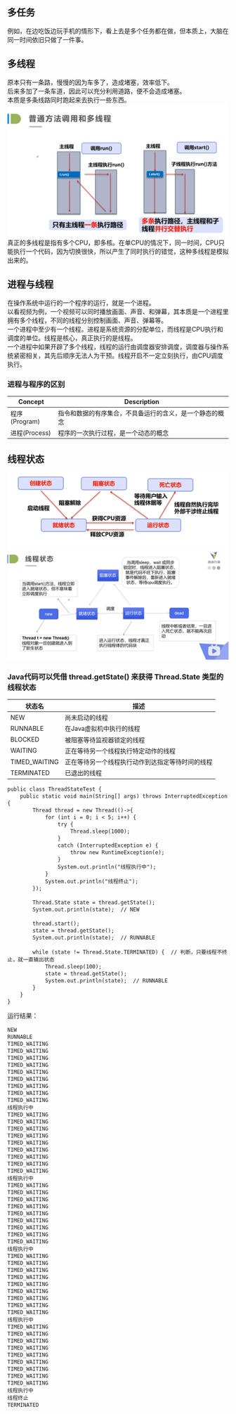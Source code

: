 ## 多任务
例如，在边吃饭边玩手机的情形下，看上去是多个任务都在做，但本质上，大脑在同一时间依旧只做了一件事。

## 多线程
原本只有一条路，慢慢的因为车多了，造成堵塞，效率低下。  
后来多加了一条车道，因此可以充分利用道路，便不会造成堵塞。  
本质是多条线路同时跑起来去执行一些东西。
![普通方法调用和多线程](https://github.com/ZhengyuanHan/CS/blob/main/img/%E6%99%AE%E9%80%9A%E6%96%B9%E6%B3%95%E8%B0%83%E7%94%A8%E5%92%8C%E5%A4%9A%E7%BA%BF%E7%A8%8B.png)
真正的多线程是指有多个CPU，即多核。在单CPU的情况下，同一时间，CPU只能执行一个代码，因为切换很快，所以产生了同时执行的错觉，这种多线程是模拟出来的。

## 进程与线程
在操作系统中运行的一个程序的运行，就是一个进程。  
以看视频为例，一个视频可以同时播放画面、声音、和弹幕，其本质是一个进程里拥有多个线程，不同的线程分别控制画面、声音、弹幕等。  
一个进程中至少有一个线程。进程是系统资源的分配单位，而线程是CPU执行和调度的单位。线程是核心，真正执行的是线程。  
一个进程中如果开辟了多个线程，线程的运行由调度器安排调度，调度器与操作系统紧密相关，其先后顺序无法人为干预。线程开启不一定立刻执行，由CPU调度执行。
### 进程与程序的区别
| Concept | Description |
| --- | --- |
| 程序(Program) | 指令和数据的有序集合，不具备运行的含义，是一个静态的概念 |
| 进程(Process) | 程序的一次执行过程，是一个动态的概念 |  

## 线程状态
![线程状态](https://github.com/ZhengyuanHan/CS/blob/main/img/%E7%BA%BF%E7%A8%8B%E7%8A%B6%E6%80%81.png)
![详细线程状态](https://github.com/ZhengyuanHan/CS/blob/main/img/%E8%AF%A6%E7%BB%86%E7%BA%BF%E7%A8%8B%E7%8A%B6%E6%80%81.png)
### Java代码可以凭借 thread.getState() 来获得 Thread.State 类型的线程状态
| 状态名 | 描述 |
| --- | --- |
| NEW | 尚未启动的线程 |
| RUNNABLE | 在Java虚拟机中执行的线程 |  
| BLOCKED | 被阻塞等待监视器锁定的线程 | 
| WAITING | 正在等待另一个线程执行特定动作的线程 | 
| TIMED_WAITING | 正在等待另一个线程执行动作到达指定等待时间的线程 | 
| TERMINATED | 已退出的线程 | 
```
public class ThreadStateTest {
    public static void main(String[] args) throws InterruptedException {
        Thread thread = new Thread(()->{
            for (int i = 0; i < 5; i++) {
                try {
                    Thread.sleep(1000);
                }
                catch (InterruptedException e) {
                    throw new RuntimeException(e);
                }
                System.out.println("线程执行中");
            }
            System.out.println("线程终止");
        });

        Thread.State state = thread.getState();
        System.out.println(state);  // NEW

        thread.start();
        state = thread.getState();
        System.out.println(state);  // RUNNABLE

        while (state != Thread.State.TERMINATED) {  // 判断，只要线程不终止，就一直输出状态
            Thread.sleep(100);
            state = thread.getState();
            System.out.println(state);  // RUNNABLE
        }
    }
}
```
运行结果：
```
NEW
RUNNABLE
TIMED_WAITING
TIMED_WAITING
TIMED_WAITING
TIMED_WAITING
TIMED_WAITING
TIMED_WAITING
TIMED_WAITING
TIMED_WAITING
TIMED_WAITING
线程执行中
TIMED_WAITING
TIMED_WAITING
TIMED_WAITING
TIMED_WAITING
TIMED_WAITING
TIMED_WAITING
TIMED_WAITING
TIMED_WAITING
TIMED_WAITING
线程执行中
TIMED_WAITING
TIMED_WAITING
TIMED_WAITING
TIMED_WAITING
TIMED_WAITING
TIMED_WAITING
TIMED_WAITING
TIMED_WAITING
TIMED_WAITING
线程执行中
TIMED_WAITING
TIMED_WAITING
TIMED_WAITING
TIMED_WAITING
TIMED_WAITING
TIMED_WAITING
TIMED_WAITING
TIMED_WAITING
TIMED_WAITING
线程执行中
TIMED_WAITING
TIMED_WAITING
TIMED_WAITING
TIMED_WAITING
TIMED_WAITING
TIMED_WAITING
TIMED_WAITING
TIMED_WAITING
TIMED_WAITING
线程执行中
线程终止
TERMINATED
```
